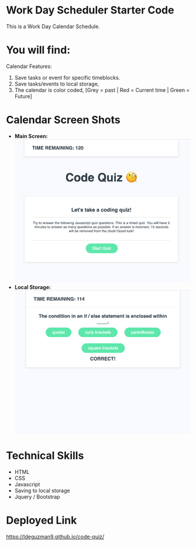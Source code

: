 # Work Day Scheduler Starter Code

This is a Work Day Calendar Schedule.

# You will find:

Calendar Features:

1. Save tasks or event for specific timeblocks.
2. Save tasks/events to local storage,
3. The calendar is color coded, [Grey = past | Red = Current time | Green = Future]

# Calendar Screen Shots

- **Main Screen:**
  ![Calendar](https://github.com/Ldeguzman9/code-quiz/blob/main/assets/images/quiz%20screen.png?raw=true)
- **Local Storage:**
  ![Local Storage](https://github.com/Ldeguzman9/code-quiz/blob/main/assets/images/question%20screen.png?raw=true)

# Technical Skills

- HTML
- CSS
- Javascript
- Saving to local storage
- Jquery / Bootstrap

# Deployed Link

https://ldeguzman9.github.io/code-quiz/
